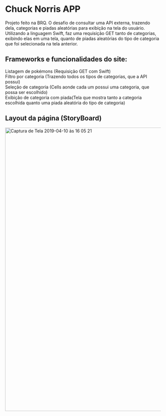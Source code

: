# Chuck Norris APP
Projeto feito na BRQ. O desafio de consultar uma API externa, trazendo dela, categorias e piadas aleatórias para exibição na tela do usuário. Utilizando a linguagem Swift, faz uma requisição GET tanto de categorias, exibindo elas em uma tela, quanto de piadas aleatórias do tipo de categoria que foi selecionada na tela anterior.

## Frameworks e funcionalidades do site:
Listagem de pokémons (Requisição GET com Swift)<br>
Filtro por categoria (Trazendo todos os tipos de categorias, que a API possui)<br>
Seleção de categoria (Cells aonde cada um possui uma categoria, que possa ser escolhido)<br>
Exibição de categoria com piada(Tela que mostra tanto a categoria escolhida quanto uma piada aleatória do tipo de categoria)<br>

## Layout da página (StoryBoard)
<img width="918" alt="Captura de Tela 2019-04-10 às 16 05 21" src="https://user-images.githubusercontent.com/42249434/55976298-34915180-5c62-11e9-84c2-d52fc7affb2e.png">
